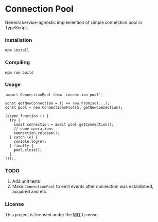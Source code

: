 # Connection Pool
General service-agnostic implemention of simple connection pool in TypeScript.

### Installation
```
npm install
```

###  Compiling
```
npm run build
```

### Usage
```
import ConnectionPool from 'connection-pool';

const getNewConnection = () => new Promise(...);
const pool = new ConnectionsPool(5, getNewConnection);

(async function () {
  try {
    const connection = await pool.getConnection();
    // some operations
    connection.release();
  } catch (e) {
    console.log(e);
  } finally {
    pool.close();
  }
})();
```

### TODO
1. Add unit tests
2. Make `ConnectionPool` to emit events after connection was established, acquired and etc.

### License
This project is licensed under the [MIT](https://choosealicense.com/licenses/mit/) License.
